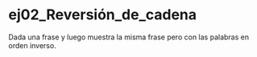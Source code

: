 # ej02_Reversión_de_cadena
 Dada una frase y luego muestra la misma frase pero con las palabras en orden inverso.

